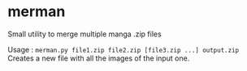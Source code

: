 # merman
Small utility to merge multiple manga .zip files

Usage : `merman.py file1.zip file2.zip [file3.zip ...] output.zip`
Creates a new file with all the images of the input one.
